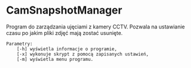 # CamSnapshotManager
Program do zarządzania ujęciami z kamery CCTV.
Pozwala na ustawianie czasu po jakim pliki zdjęć mają zostać usunięte.
    
    Parametry:
        [-h] wyświetla informacje o programie,
        [-x] wykonuje skrypt z pomocą zapisanych ustawień,
        [-m] wyświetla menu programu.
